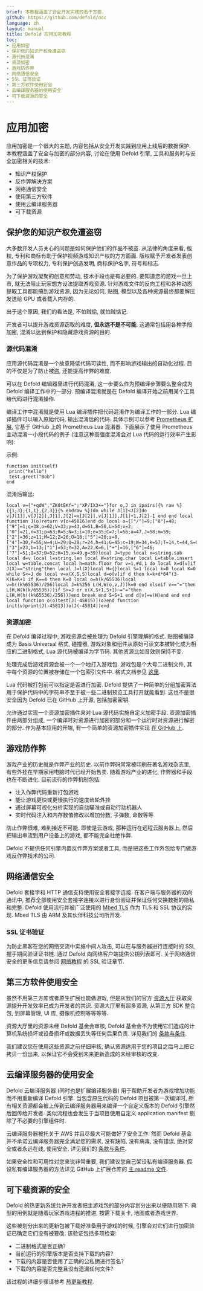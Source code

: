 ```yaml
---
brief: 本教程涵盖了安全开发实践的若干方面.
github: https://github.com/defold/doc
language: zh
layout: manual
title: Defold 应用加密教程
toc:
- 应用加密
- 保护您的知识产权免遭盗窃
- 源代码混淆
- 资源加密
- 游戏防作弊
- 网络通信安全
- SSL 证书验证
- 第三方软件使用安全
- 云编译服务器的使用安全
- 可下载资源的安全
---
```


# 应用加密

应用加密是一个很大的主题, 内容包括从安全开发实践到应用上线后的数据保护. 本教程涵盖了安全与加密的部分内容, 讨论在使用 Defold 引擎, 工具和服务时与安全加密相关的技术:

* 知识产权保护
* 反作弊解决方案
* 网络通信安全
* 使用第三方软件
* 使用云编译服务器
* 可下载资源


## 保护您的知识产权免遭盗窃
大多数开发人员关心的问题是如何保护他们的作品不被盗. 从法律的角度来看, 版权, 专利和商标有助于保护视频游戏知识产权的方方面面. 版权赋予开发者发表创意作品的专项权力, 专利保护创造发明, 商标保护名字, 符号和标志.

为了保护游戏凝聚的创意和劳动, 技术手段也是有必要的. 要知道您的游戏一旦上市, 就无法阻止玩家想方设法提取游戏资源. 针对游戏文件的反向工程和各种动态提取工具都能搞到游戏资源, 因为无论如何, 贴图, 模型以及各种资源最终都要解压发送给 GPU 或者载入内存的.

出于这个原因, 我们的看法是, 不怕贼偷, 就怕贼惦记.

开发者可以提升游戏资源窃取的难度, __但永远不是不可能__. 这通常包括用各种手段加密, 混淆以达到保护和隐藏游戏资源的目的.

### 源代码混淆
应用源代码混淆是一个故意降低代码可读性, 而不影响游戏输出的自动化过程. 目的不仅是为了防止被盗, 还能提高作弊的难度.

可以在 Defold 编辑器里进行代码混淆, 这一步要么作为预编译步骤要么整合成为 Defold 编译工作中的一部分. 预编译混淆就是在 Defold 编译开始之前用某个工具给代码进行混淆操作.

编译工作中混淆就是使用 Lua 编译插件把代码混淆作为编译工作的一部分. Lua 编译插件可以输入原始代码, 输出混淆后的代码. 具体示例可以参考 [Prometheus 扩展](https://github.com/defold/extension-prometheus), 它基于 GitHub 上的 Prometheus Lua 混淆器. 下面展示了使用 Prometheus 主动混淆一小段代码的例子 (注意这种高强度混淆会对 Lua 代码的运行效率产生影响):

示例:

```
function init(self)
 print("hello")
 test.greet("Bob")
end
```

混淆后输出:

```
local v={"+qdW","ZK0tEKf=";"XP/IX3+="}for o,J in ipairs({% raw %}{{1;3};{1,1},{2,3}}{% endraw %})do while J[1]<J[2]do v[J[1]],v[J[2]],J[1],J[2]=v[J[2]],v[J[1]],J[1]+1,J[2]-1 end end local function J(o)return v[o+45816]end do local o={["/"]=9;["8"]=48;["9"]=1;q=38,o=62;V=33;y=43,d=61,B=50,L=54;v=2;["0"]=21,n=31;p=63;R=5;N=3;i=10;e=35;C=7;l=56;a=47,J=58;m=59;["2"]=36;z=11;M=12;Z=26;O=18;["5"]=20;s=8,["4"]=30,P=55;w=4;U=29;Q=28;r=24,h=41;G=45;c=19;W=34,k=57;T=14,t=44,S=0;f=60;F=42,E=27;u=40;X=25,j=17;["3"]=23,b=13;["1"]=53;Y=32,A=22,K=6,["+"]=16,["6"]=46;["7"]=51;I=37;D=52;H=15,x=49,g=39}local J=type local x=string.sub local d=v local l=string.len local W=string.char local L=table.insert local w=table.concat local h=math.floor for v=1,#d,1 do local X=d[v]if J(X)=="string"then local J=l(X)local H={}local S=1 local k=0 local K=0 while S<=J do local v=x(X,S,S)local d=o[v]if d then k=k+d*64^(3-K)K=K+1 if K==4 then K=0 local o=h(k/65536)local v=h((k%65536)/256)local J=k%256 L(H,W(o,v,J))k=0 end elseif v=="="then L(H,W(h(k/65536)))if S>=J or x(X,S+1,S+1)~="="then L(H,W(h((k%65536)/256)))end break end S=S+1 end d[v]=w(H)end end end local function o(o)test[J(-45815)](o)end function init(v)print(J(-45813))o(J(-45814))end
```

### 资源加密
在 Defold 编译过程中, 游戏资源会被处理为 Defold 引擎理解的格式. 贴图被编译成为 Basis Universal 格式, 碰撞器, 游戏对象和组件从原始可读文本被转化成为相应的二进制格式, Lua 源代码被编译为字节码. 其他资源比如音效则保持不变.

处理完成后游戏资源会被一个一个地打入游戏包. 游戏包是个大号二进制文件, 其中每个资源的位置被存储在一个包索引文件中. 格式文档参见 [这里](https://github.com/defold/defold/blob/dev/engine/docs/ARCHIVE_FORMAT.md).

Lua 代码被打包前可以指定是否进行加密. Defold 提供了一种简单的分组加密算法用于保护代码中的字符串不至于被一些二进制预览工具打开就能看到. 这也不是很安全因为 Defold 已在 GitHub 上开源, 包括加密密钥.

允许通过实现一个资源加密插件来对 Lua 源代码实施自定义加密手段. 资源加密插件由两部分组成, 一个编译时对资源进行加密的部分和一个运行时对资源进行解密的部分. 作为基本应用的开端, 有一个简单的资源加密插件实现 [在 GitHub 上](https://github.com/defold/extension-resource-encryption).


## 游戏防作弊
游戏产业的历史就是作弊产业的历史. 以前作弊码常常被印刷在著名游戏杂志里, 有些外挂在早期家用电脑时代已经开始售卖. 随着游戏产业的进化, 作弊器和手段也在不断进化. 目前流行的作弊机制包括:

* 注入作弊代码重新打包游戏
* 能让游戏更快或更慢执行的速度齿轮外挂
* 通过屏幕可视化分析实现的自动瞄准或自动行动机器人
* 实时代码注入和内存数值修改以增加分数, 子弹数, 命数等等

防止作弊很难, 难到接近不可能. 即使是云游戏, 那种运行在远程云服务器上, 然后把输出串流到用户设备上的游戏, 都不能完全杜绝作弊.

Defold 不提供任何引擎内置反作弊方案或者工具, 而是把这些工作外包给专门做游戏反作弊技术的公司.


## 网络通信安全
Defold 套接字和 HTTP 通信支持使用安全套接字连接. 在客户端与服务器的双向通讯中, 推荐全部使用安全套接字连接以进行身份验证并保证任何交换数据的隐私和完整. Defold 使用流行并被广泛使用的 [Mbed TLS](https://github.com/Mbed-TLS/mbedtls) 作为 TLS 和 SSL 协议的实现. Mbed TLS 由 ARM 及其伙伴科技公司所开发.

### SSL 证书验证
为防止黑客在您的网络交流中实施中间人攻击, 可以在与服务器进行连接时的 SSL 握手期间验证证书链. 通过 Defold 向网络客户端提供公钥列表即可. 关于网络通信安全的更多信息请参阅 [网络教程](https://defold.com/zh/manuals/networking/#secure-connections) 的 SSL 验证章节.


## 第三方软件使用安全
虽然不用第三方库或者原生扩展也能做游戏, 但是从我们的官方 [资源大厅](https://defold.com/assets/) 获取资源提升开发效率已成为开发者的共识. 资源大厅里有超多资源, 从第三方 SDK 整合包, 到屏幕管理, UI 库, 摄像机控制等等等等.

资源大厅里的资源未经 Defold 基金会审核, Defold 基金会不为使用它们造成的计算机系统损坏或设备损坏或数据丢失等任何后果负责. 详见我们的 [条款与条件](https://defold.com/terms-and-conditions/#3-no-warranties).

我们建议您在使用这些资源之前仔细审核, 确认资源适用于您的项目之后马上把它拷贝一份出来, 以保证它不会受到未来更新造成的未经审核的改变.


## 云编译服务器的使用安全
Defold 云编译服务器 (同时也是扩展编译服务器) 用于帮助开发者为游戏增加功能而不用重新编译 Defold 引擎. 当包含原生代码的 Defold 项目被第一次编译时, 所有相关资源都会被上传到云编译服务器用来编译一个自定义版本的 Defold 引擎然后回传给开发者. 类似流程也会发生于当项目使用自定义 application manifest 剔除了不必要的引擎组件时.

云编译服务器被托关于 AWS 并且尽最大可能做好了安全工作. 然而 Defold 基金并不承诺云编译服务器完全满足您的需求, 没有缺陷, 没有病毒, 没有错误, 绝对安全或者永远在线, 使用安全. 详见我们的 [条款与条件](https://defold.com/terms-and-conditions/#3-no-warranties).

如果安全性和可用性对您来说非常重要, 我们建议您自己架设私有编译服务器. 假设私有编译服务器的方法详见 GitHub 上扩展仓库的 [主 readme 文件](https://github.com/defold/extender).


## 可下载资源的安全
Defold 的热更新系统允许开发者把主游戏包的部分内容划分出来以便随用随下. 典型的用例就是随着玩家游戏进程的推进, 按需下载关卡, 地图或者游戏世界.

这些被划分出来的更新包被下载好准备用于游戏的时候, 引擎会对它们进行加密验证已确定它们没有被篡改. 该验证包括多项检查:

* 二进制格式是否正确?
* 当前运行的引擎版本是否支持下载的内容?
* 下载的内容是否使用了正确的公私钥进行签名?
* 下载的内容是否完整且没有遗漏任何文件?

该过程的详细步骤请参考 [热更新教程](https://defold.com/zh/manuals/live-update/#manifest-verification).